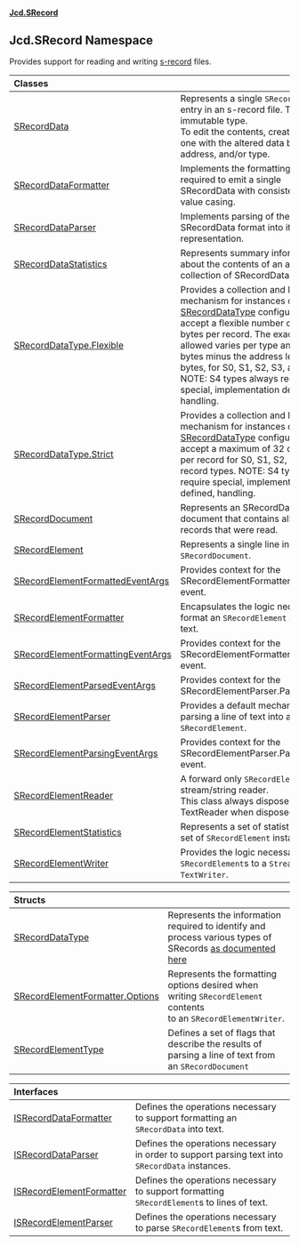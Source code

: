 #### [Jcd.SRecord](index.md 'index')

## Jcd.SRecord Namespace

Provides support for reading and writing [s-record](https://en.wikipedia.org/wiki/SREC_(file_format) 'https://en.wikipedia.org/wiki/SREC_(file_format)') files.

| Classes | |
| :--- | :--- |
| [SRecordData](Jcd.SRecord.SRecordData.md 'Jcd.SRecord.SRecordData') | Represents a single `SRecordData` entry in an s-record file. This is an immutable type.<br/>To edit the contents, create a new one with the altered data buffer, address, and/or type. |
| [SRecordDataFormatter](Jcd.SRecord.SRecordDataFormatter.md 'Jcd.SRecord.SRecordDataFormatter') | Implements the formatting logic required to emit a single SRecordData with consistent hex value casing. |
| [SRecordDataParser](Jcd.SRecord.SRecordDataParser.md 'Jcd.SRecord.SRecordDataParser') | Implements parsing of the textual SRecordData format into its binary representation. |
| [SRecordDataStatistics](Jcd.SRecord.SRecordDataStatistics.md 'Jcd.SRecord.SRecordDataStatistics') | Represents summary information about the contents of an any collection of SRecordData. |
| [SRecordDataType.Flexible](Jcd.SRecord.SRecordDataType.Flexible.md 'Jcd.SRecord.SRecordDataType.Flexible') | Provides a collection and lookup mechanism for instances of [SRecordDataType](Jcd.SRecord.SRecordDataType.md 'Jcd.SRecord.SRecordDataType') configured to accept a flexible number of data bytes per record. The exact amount allowed varies per type and is 254 bytes minus the address length in bytes, for S0, S1, S2, S3, and S4. NOTE: S4 types always require special, implementation defined, handling. |
| [SRecordDataType.Strict](Jcd.SRecord.SRecordDataType.Strict.md 'Jcd.SRecord.SRecordDataType.Strict') | Provides a collection and lookup mechanism for instances of [SRecordDataType](Jcd.SRecord.SRecordDataType.md 'Jcd.SRecord.SRecordDataType') configured to accept a maximum of 32 data bytes per record for S0, S1, S2, S3, and S4 record types. NOTE: S4 types always require special, implementation defined, handling. |
| [SRecordDocument](Jcd.SRecord.SRecordDocument.md 'Jcd.SRecord.SRecordDocument') | Represents an SRecordData document that contains all the records that were read. |
| [SRecordElement](Jcd.SRecord.SRecordElement.md 'Jcd.SRecord.SRecordElement') | Represents a single line in an `SRecordDocument`. |
| [SRecordElementFormattedEventArgs](Jcd.SRecord.SRecordElementFormattedEventArgs.md 'Jcd.SRecord.SRecordElementFormattedEventArgs') | Provides context for the SRecordElementFormatter.Formatted event. |
| [SRecordElementFormatter](Jcd.SRecord.SRecordElementFormatter.md 'Jcd.SRecord.SRecordElementFormatter') | Encapsulates the logic necessary to format an `SRecordElement` as a line of text. |
| [SRecordElementFormattingEventArgs](Jcd.SRecord.SRecordElementFormattingEventArgs.md 'Jcd.SRecord.SRecordElementFormattingEventArgs') | Provides context for the SRecordElementFormatter.Formatting event. |
| [SRecordElementParsedEventArgs](Jcd.SRecord.SRecordElementParsedEventArgs.md 'Jcd.SRecord.SRecordElementParsedEventArgs') | Provides context for the SRecordElementParser.Parsed event. |
| [SRecordElementParser](Jcd.SRecord.SRecordElementParser.md 'Jcd.SRecord.SRecordElementParser') | Provides a default mechanism for parsing a line of text into an `SRecordElement`. |
| [SRecordElementParsingEventArgs](Jcd.SRecord.SRecordElementParsingEventArgs.md 'Jcd.SRecord.SRecordElementParsingEventArgs') | Provides context for the SRecordElementParser.Parsing event. |
| [SRecordElementReader](Jcd.SRecord.SRecordElementReader.md 'Jcd.SRecord.SRecordElementReader') | A forward only `SRecordElement` stream/string reader.<br/>This class always disposes its TextReader when disposed. |
| [SRecordElementStatistics](Jcd.SRecord.SRecordElementStatistics.md 'Jcd.SRecord.SRecordElementStatistics') | Represents a set of statistics about a set of `SRecordElement` instances. |
| [SRecordElementWriter](Jcd.SRecord.SRecordElementWriter.md 'Jcd.SRecord.SRecordElementWriter') | Provides the logic necessary to write `SRecordElement`s to a `Stream` or `TextWriter`. |

| Structs | |
| :--- | :--- |
| [SRecordDataType](Jcd.SRecord.SRecordDataType.md 'Jcd.SRecord.SRecordDataType') | Represents the information required to identify and process various types of SRecords [as documented here](https://manpages.ubuntu.com/manpages/trusty/man5/srec.5.html 'https://manpages.ubuntu.com/manpages/trusty/man5/srec.5.html') |
| [SRecordElementFormatter.Options](Jcd.SRecord.SRecordElementFormatter.Options.md 'Jcd.SRecord.SRecordElementFormatter.Options') | Represents the formatting options desired when writing `SRecordElement` contents<br/>to an `SRecordElementWriter`. |
| [SRecordElementType](Jcd.SRecord.SRecordElementType.md 'Jcd.SRecord.SRecordElementType') | Defines a set of flags that describe the results of parsing a line of text from an `SRecordDocument` |

| Interfaces | |
| :--- | :--- |
| [ISRecordDataFormatter](Jcd.SRecord.ISRecordDataFormatter.md 'Jcd.SRecord.ISRecordDataFormatter') | Defines the operations necessary to support formatting an `SRecordData` into text. |
| [ISRecordDataParser](Jcd.SRecord.ISRecordDataParser.md 'Jcd.SRecord.ISRecordDataParser') | Defines the operations necessary in order to support parsing text into `SRecordData` instances. |
| [ISRecordElementFormatter](Jcd.SRecord.ISRecordElementFormatter.md 'Jcd.SRecord.ISRecordElementFormatter') | Defines the operations necessary to support formatting `SRecordElement`s to lines of text. |
| [ISRecordElementParser](Jcd.SRecord.ISRecordElementParser.md 'Jcd.SRecord.ISRecordElementParser') | Defines the operations necessary to parse `SRecordElement`s from text. |
